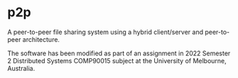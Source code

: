 # p2p

A peer-to-peer file sharing system using a hybrid client/server and peer-to-peer architecture.

The software has been modified as part of an assignment in 2022 Semester 2 Distributed Systems COMP90015 subject at the University of Melbourne, Australia.